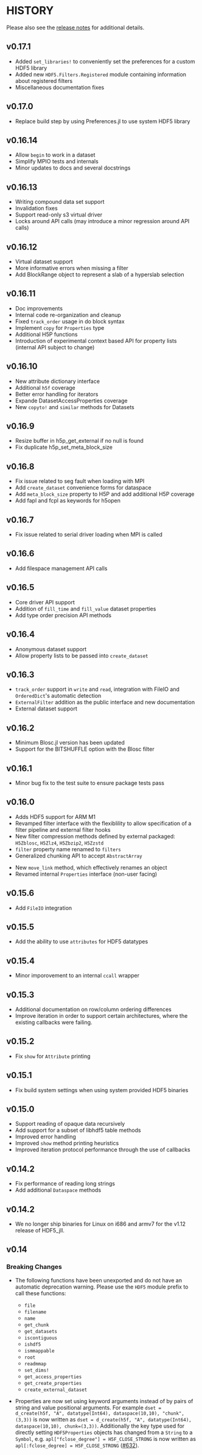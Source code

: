 # HISTORY

Please also see the [release notes](https://github.com/JuliaIO/HDF5.jl/releases) for additional details.

## v0.17.1
* Added `set_libraries!` to conveniently set the preferences for a custom HDF5 library
* Added new `HDF5.Filters.Registered` module containing information about registered filters
* Miscellaneous documentation fixes

## v0.17.0
* Replace build step by using Preferences.jl to use system HDF5 library

## v0.16.14
* Allow `begin` to work in a dataset
* Simplify MPIO tests and internals
* Minor updates to docs and several docstrings

## v0.16.13

* Writing compound data set support
* Invalidation fixes
* Support read-only s3 virtual driver
* Locks around API calls (may introduce a minor regression around API calls)

## v0.16.12

* Virtual dataset support
* More informative errors when missing a filter
* Add BlockRange object to represent a slab of a hyperslab selection

## v0.16.11

* Doc improvements
* Internal code re-organization and cleanup
* Fixed `track_order` usage in do block syntax
* Implement `copy` for `Properties` type
* Additional H5P functions
* Introduction of experimental context based API for property lists (internal API subject to change)

## v0.16.10

* New attribute dictionary interface
* Additional `h5f` coverage 
* Better error handling for iterators
* Expande DatasetAccessProperties coverage
* New `copyto!` and `similar` methods for Datasets 

## v0.16.9

* Resize buffer in h5p_get_external if no null is found
* Fix duplicate h5p_set_meta_block_size

## v0.16.8

* Fix issue related to seg fault when loading with MPI
* Add `create_dataset` convenience forms for dataspace
* Add `meta_block_size` property to H5P and add additional H5P coverage
* Add fapl and fcpl as keywords for h5open

## v0.16.7

* Fix issue related to serial driver loading when MPI is called

## v0.16.6

* Add filespace management API calls

## v0.16.5

* Core driver API support
* Addition of `fill_time` and `fill_value` dataset properties
* Add type order precision API methods

## v0.16.4

* Anonymous dataset support
* Allow property lists to be passed into `create_dataset`

## v0.16.3

* `track_order` support in `write` and `read`, integration with FileIO and `OrderedDict`'s automatic detection
* `ExternalFilter` addition as the public interface and new documentation 
* External dataset support

## v0.16.2

* Minimum Blosc.jl version has been updated
* Support for the  BITSHUFFLE option with the Blosc filter

## v0.16.1

* Minor bug fix to the test suite to ensure package tests pass

## v0.16.0

* Adds HDF5 support for ARM M1
* Revamped filter interface with the flexiblility to allow specification of a filter pipeline and external filter hooks
* New filter compression methods defined by external packaged: `H5Zblosc`, `H5Zlz4`, `H5Zbzip2`, `H5Zzstd`
* `filter` property name renamed to `filters`
* Generalized chunking API to accept `AbstractArray`
- New `move_link` method, which effectively renames an object
- Revamed internal `Properties` interface (non-user facing)

## v0.15.6

* Add `FileIO` integration

## v0.15.5

* Add the ability to use `attributes` for HDF5 datatypes

## v0.15.4

* Minor imporovement to an internal `ccall` wrapper

## v0.15.3

* Additional documentation on row/column ordering differences
* Improve iteration in order to support certain architectures, where the existing callbacks were failing.

## v0.15.2

* Fix `show` for `Attribute` printing

## v0.15.1

* Fix build system settings when using system provided HDF5 binaries

## v0.15.0

* Support reading of opaque data recursively
* Add support for a subset of libhdf5 table methods
* Improved error handling
* Improved `show` method printing heuristics
* Improved iteration protocol performance through the use of callbacks

## v0.14.2

* Fix performance of reading long strings
* Add additional `Dataspace` methods

## v0.14.2

* We no longer ship binaries for Linux on i686 and armv7 for the v1.12 release of HDF5_jll.

## v0.14

### Breaking Changes

* The following functions have been unexported and do not have an automatic deprecation warning. Please use the `HDF5` module prefix to call these functions:
  - `file`
  - `filename`
  - `name`
  - `get_chunk`
  - `get_datasets`
  - `iscontiguous`
  - `ishdf5`
  - `ismmappable`
  - `root`
  - `readmmap`
  - `set_dims!`
  - `get_access_properties`
  - `get_create_properties`
  - `create_external_dataset`

* Properties are now set using keyword arguments instead of by pairs of string and value positional arguments.
  For example `dset = d_create(h5f, "A", datatype(Int64), dataspace(10,10), "chunk", (3,3))` is now written as
  `dset = d_create(h5f, "A", datatype(Int64), dataspace(10,10), chunk=(3,3))`. Additionally the key type used for
  directly setting `HDF5Properties` objects has changed from a `String` to a `Symbol`, e.g.
  `apl["fclose_degree"] = H5F_CLOSE_STRONG` is now written as `apl[:fclose_degree] = H5F_CLOSE_STRONG` ([#632](https://github.com/JuliaIO/HDF5.jl/pull/632)).

